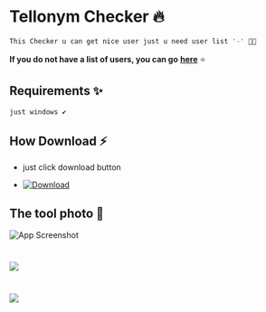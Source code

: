 # Tellonym Checker 🔥

```bash
This Checker u can get nice user just u need user list '-' 👋🏻
```

**If you do not have a list of users, you can go** [**here**]() ⭐

## Requirements ✨

```bash
just windows ✔
```
    
## How Download ⚡
- just click download button

- [![Download](https://img.shields.io/badge/Download-Now-Green?style=for-the-badge&logo=appveyor)]()


##  The tool photo 🌠

![App Screenshot](https://cdn.discordapp.com/attachments/1103167947083612233/1111733571036659712/image.png)
#
![](https://cdn.discordapp.com/attachments/1103167947083612233/1111733773650894879/image.png)
#
![](https://cdn.discordapp.com/attachments/1103167947083612233/1111733656352981112/image.png)
#
